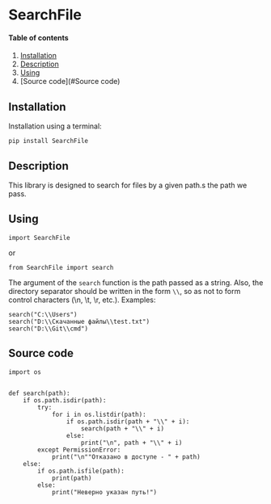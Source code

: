 # SearchFile
#### Table of contents
1. [Installation](#Installation)
2. [Description](#Description)
3. [Using](#Using)
4. [Source code](#Source code)

## Installation
Installation using a terminal:

```pip install SearchFile```
## Description
This library is designed to search for files by a given path.s the path we pass.
## Using
```import SearchFile```

or

```from SearchFile import search```

The argument of the `search` function is the path passed as a string. Also, the directory separator should be written in the form `\\`, so as not to form control characters (\n, \t, \r, etc.). Examples:
```
search("C:\\Users")
search("D:\\Скачанные файлы\\test.txt")
search("D:\\Git\\cmd")
```
## Source code
```
import os


def search(path):
    if os.path.isdir(path):
        try:
            for i in os.listdir(path):
                if os.path.isdir(path + "\\" + i):
                    search(path + "\\" + i)
                else:
                    print("\n", path + "\\" + i)
        except PermissionError:
            print("\n""Отказано в доступе - " + path)
    else:
        if os.path.isfile(path):
            print(path)
        else:
            print("Неверно указан путь!")
```